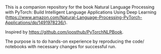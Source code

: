 This is a companion repository for the book Natural Language Processing with PyTorch: Build Intelligent Language Applications Using Deep Learning (https://www.amazon.com/Natural-Language-Processing-PyTorch-Applications/dp/1491978236/).

Inspired by https://github.com/joosthub/PyTorchNLPBook.

The purpose is to do hands-on experience by reproducing the code/ notebooks with necessary changes for successful run.